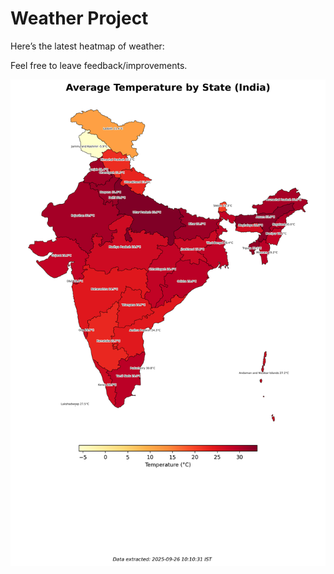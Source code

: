 # Weather Project

Here’s the latest heatmap of weather:

Feel free to leave feedback/improvements.

![India Heatmap](docs/assets/india_heatmap.png?v=D61941)
